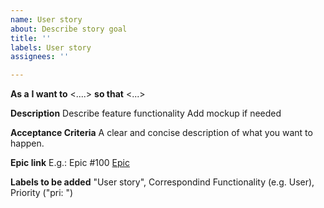 ```yaml
---
name: User story
about: Describe story goal
title: ''
labels: User story
assignees: ''

---
```


**As a** <role> **I want to** <....> **so that** <...>

**Description**
Describe feature functionality
Add mockup if needed

**Acceptance Criteria**
A clear and concise description of what you want to happen.

**Epic link**
E.g.: Epic #100 [Epic](https://jira.softserve.academy/browse/100)

**Labels to be added**
"User story", Correspondind Functionality (e.g. User), Priority ("pri: ")
